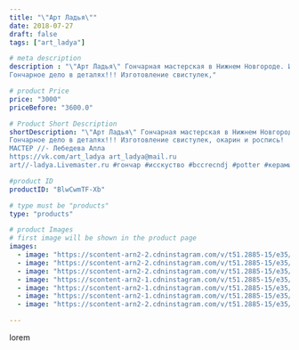 ```yaml
---
title: "\"Арт Ладья\""
date: 2018-07-27
draft: false
tags: ["art_ladya"]

# meta description
description : "\"Арт Ладья\" Гончарная мастерская в Нижнем Новгороде. Изготовление керамики и мастер//-классы по обучению. 
Гончарное дело в деталях!!! Изготовление свистулек,"

# product Price
price: "3000"
priceBefore: "3600.0"

# Product Short Description
shortDescription: "\"Арт Ладья\" Гончарная мастерская в Нижнем Новгороде. Изготовление керамики и мастер//-классы по обучению. 
Гончарное дело в деталях!!! Изготовление свистулек, окарин и роспись! 
МАСТЕР //- Лебедева Алла
https://vk.com/art_ladya art_ladya@mail.ru 
art//-ladya.Livemaster.ru #гончар #исскуство #bccrecndj #potter #керамикадляинтерьера #керамикаручнаяработа #гончарнаямастерская #керамиканазаказ #handmade #craftsman #керамика #painter #эксклюзивнаякерамика #dishes #decor #ceramicar #nntoday #claygoods #whistle #earthenware #ceramic #design #роспись #magic #свистулька #ceramicart #ocarina #окарина #clay #авторскаякерамика"

#product ID
productID: "BlwCwmTF-Xb"

# type must be "products"
type: "products"

# product Images
# first image will be shown in the product page
images:
  - image: "https://scontent-arn2-2.cdninstagram.com/v/t51.2885-15/e35/41033181_283165925625476_778435854300348416_n.jpg?se=8&tp=1&_nc_ht=scontent-arn2-2.cdninstagram.com&_nc_cat=108&_nc_ohc=cJAqcQUHCYwAX9QDYrg&oh=cd2685f90c5fae7ef056a001229e01c4&oe=606990CB&ig_cache_key=MTgzMjk3Njg4MTU4MDAwMTY4Mg%3D%3D.2"
  - image: "https://scontent-arn2-2.cdninstagram.com/v/t51.2885-15/e35/40631372_168034647381053_2886724077433651200_n.jpg?se=8&tp=1&_nc_ht=scontent-arn2-2.cdninstagram.com&_nc_cat=105&_nc_ohc=6wCeIteuXCAAX9F-iRW&oh=d31543be2d70da355fce385b50a27641&oe=606B6F6C&ig_cache_key=MTgzMjk3Njg5MTk5ODY2MzI5Mw%3D%3D.2"
  - image: "https://scontent-arn2-2.cdninstagram.com/v/t51.2885-15/e35/40034196_1418293831637945_5820542935124410368_n.jpg?se=8&tp=1&_nc_ht=scontent-arn2-2.cdninstagram.com&_nc_cat=105&_nc_ohc=q1kJORV4DfAAX8b26Au&oh=0bde6593090103fb6be93c6a93ad8064&oe=606C2E0F&ig_cache_key=MTgzMjk3NjkwMTMwMTc3NjM5Nw%3D%3D.2"
  - image: "https://scontent-arn2-1.cdninstagram.com/v/t51.2885-15/e35/40437359_2169041066718671_4623204888787025920_n.jpg?se=8&tp=1&_nc_ht=scontent-arn2-1.cdninstagram.com&_nc_cat=111&_nc_ohc=msqSjS953qgAX_vlnmG&oh=eb3d8990ba87b53f5ee2eafe6ada5484&oe=6069C0CA&ig_cache_key=MTgzMjk3NjkwOTM3OTg4OTg2Mg%3D%3D.2"
  - image: "https://scontent-arn2-1.cdninstagram.com/v/t51.2885-15/e35/39907533_230967137574751_7284903912912453632_n.jpg?se=8&tp=1&_nc_ht=scontent-arn2-1.cdninstagram.com&_nc_cat=107&_nc_ohc=PN6p_7XnN-oAX-lEine&oh=42d508361b30185dc97e24d126d397bc&oe=606AAFEF&ig_cache_key=MTgzMjk3NjkxNjY2OTY3MzM0MA%3D%3D.2"
  - image: "https://scontent-arn2-1.cdninstagram.com/v/t51.2885-15/e35/39968876_2224433797776198_1485273203617038336_n.jpg?se=8&tp=1&_nc_ht=scontent-arn2-1.cdninstagram.com&_nc_cat=106&_nc_ohc=QpJtxkNp60QAX_P550r&oh=78096aec5c8148eac2d682dde1aba861&oe=606B48A2&ig_cache_key=MTgzMjk3NjkyNDQ3OTQxNTc4MQ%3D%3D.2"
  - image: "https://scontent-arn2-2.cdninstagram.com/v/t51.2885-15/e35/40663113_246169696089725_6132607265917632512_n.jpg?se=8&tp=1&_nc_ht=scontent-arn2-2.cdninstagram.com&_nc_cat=105&_nc_ohc=JGQcucURrMQAX9RPMUO&oh=8e0e985f1e9ed4419063985262d15638&oe=606BEAC0&ig_cache_key=MTgzMjk3NzA2ODI2MDA4OTIwMQ%3D%3D.2"

---
```

lorem
